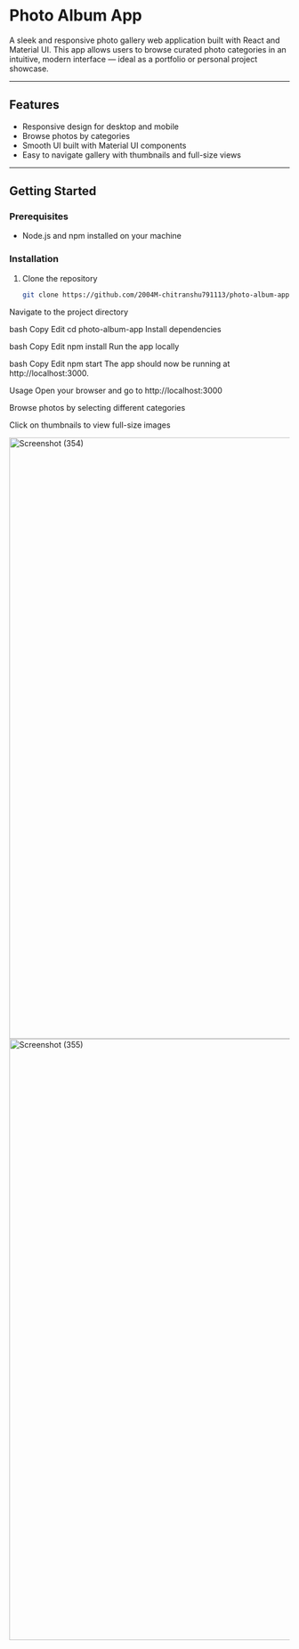 # Photo Album App

A sleek and responsive photo gallery web application built with React and Material UI. This app allows users to browse curated photo categories in an intuitive, modern interface — ideal as a portfolio or personal project showcase.

---

## Features

- Responsive design for desktop and mobile
- Browse photos by categories
- Smooth UI built with Material UI components
- Easy to navigate gallery with thumbnails and full-size views

---

## Getting Started

### Prerequisites

- Node.js and npm installed on your machine

### Installation

1. Clone the repository  
   ```bash
   git clone https://github.com/2004M-chitranshu791113/photo-album-app.git
Navigate to the project directory

bash
Copy
Edit
cd photo-album-app
Install dependencies

bash
Copy
Edit
npm install
Run the app locally

bash
Copy
Edit
npm start
The app should now be running at http://localhost:3000.

Usage
Open your browser and go to http://localhost:3000

Browse photos by selecting different categories

Click on thumbnails to view full-size images

<img width="1920" height="1080" alt="Screenshot (354)" src="https://github.com/user-attachments/assets/29882b39-85ef-484a-8851-e8520e4d5a1c" />
<img width="1920" height="1080" alt="Screenshot (355)" src="https://github.com/user-attachments/assets/42ea41f9-cb7d-4158-ac58-8d103446b9fc" />

